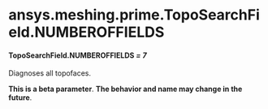 # ansys.meshing.prime.TopoSearchField.NUMBEROFFIELDS



#### TopoSearchField.NUMBEROFFIELDS *= 7*

Diagnoses all topofaces.

**This is a beta parameter**. **The behavior and name may change in the future**.

<!-- !! processed by numpydoc !! -->
